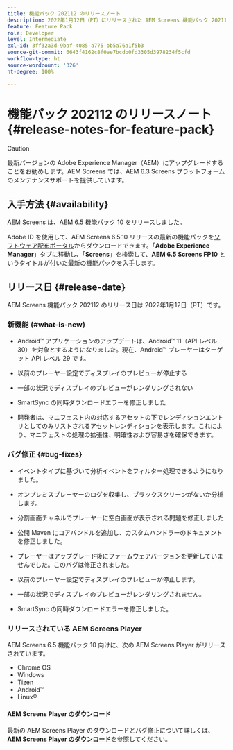 ```yaml
---
title: 機能パック 202112 のリリースノート
description: 2022年1月12日（PT）にリリースされた AEM Screens 機能パック 202112 について説明します。
feature: Feature Pack
role: Developer
level: Intermediate
exl-id: 3ff32a3d-9baf-4085-a775-bb5a76a1f5b3
source-git-commit: 6643f4162c8f0ee7bcdb0fd3305d3978234f5cfd
workflow-type: ht
source-wordcount: '326'
ht-degree: 100%

---
```


# 機能パック 202112 のリリースノート {#release-notes-for-feature-pack}

>[!CAUTION]
>最新バージョンの Adobe Experience Manager（AEM）にアップグレードすることをお勧めします。AEM Screens では、AEM 6.3 Screens プラットフォームのメンテナンスサポートを提供しています。

## 入手方法 {#availability}

AEM Screens は、AEM 6.5 機能パック 10 をリリースしました。

Adobe ID を使用して、AEM Screens 6.5.10 リリースの最新の機能パックを[ソフトウェア配布ポータル](https://experience.adobe.com/#/downloads/content/software-distribution/ja/aem.html)からダウンロードできます。「**Adobe Experience Manager**」タブに移動し、「**Screens**」を検索して、**AEM 6.5 Screens FP10** というタイトルが付いた最新の機能パックを入手します。

## リリース日 {#release-date}

AEM Screens 機能パック 202112 のリリース日は 2022年1月12日（PT）です。

### 新機能 {#what-is-new}

* Android™ アプリケーションのアップデートは、Android™ 11（API レベル 30）を対象とするようになりました。現在、Android™ プレーヤーはターゲット API レベル 29 です。

* 以前のプレーヤー設定でディスプレイのプレビューが停止する

* 一部の状況でディスプレイのプレビューがレンダリングされない

* SmartSync の同時ダウンロードエラーを修正しました

* 開発者は、マニフェスト内の対応するアセットの下でレンディションエントリとしてのみリストされるアセットレンディションを表示します。これにより、マニフェストの処理の拡張性、明確性および容易さを確保できます。

### バグ修正 {#bug-fixes}

* イベントタイプに基づいて分析イベントをフィルター処理できるようになりました。

* オンプレミスプレーヤーのログを収集し、ブラックスクリーンがないか分析します。

* 分割画面チャネルでプレーヤーに空白画面が表示される問題を修正しました

* 公開 Maven にコアバンドルを追加し、カスタムハンドラーのドキュメントを修正しました。

* プレーヤーはアップグレード後にファームウェアバージョンを更新していませんでした。このバグは修正されました。

* 以前のプレーヤー設定でディスプレイのプレビューが停止します。

* 一部の状況でディスプレイのプレビューがレンダリングされません。

* SmartSync の同時ダウンロードエラーを修正しました。

### リリースされている AEM Screens Player

AEM Screens 6.5 機能パック 10 向けに、次の AEM Screens Player がリリースされています。

* Chrome OS
* Windows
* Tizen
* Android™
* Linux®

#### AEM Screens Player のダウンロード

最新の AEM Screens Player のダウンロードとバグ修正について詳しくは、**[AEM Screens Player のダウンロード](https://download.macromedia.com/screens/index.html)**&#x200B;を参照してください。
